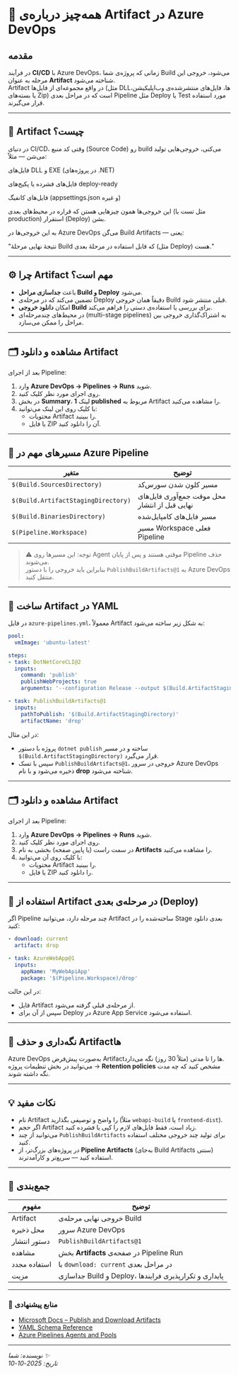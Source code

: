 # 🎯 همه‌چیز درباره‌ی Artifact در Azure DevOps

## مقدمه
در فرآیند **CI/CD** با Azure DevOps، زمانی که پروژه‌ی شما Build می‌شود، خروجی این مرحله به عنوان **Artifact** شناخته می‌شود.  
Artifact در واقع مجموعه‌ای از فایل‌ها (مثل DLLها، فایل‌های منتشرشده‌ی وب‌اپلیکیشن، یا بسته‌های Zip) است که در مراحل بعدی Pipeline مثل Deploy یا Test مورد استفاده قرار می‌گیرند.

---

## 🧩 Artifact چیست؟
در دنیای CI/CD، وقتی کد منبع (Source Code) رو build می‌کنی، خروجی‌هایی تولید می‌شن — مثلاً:

فایل‌های DLL و EXE (در پروژه‌های .NET)

فایل‌های فشرده یا پکیج‌های deploy-ready

فایل‌های کانفیگ (appsettings.json و غیره)

این خروجی‌ها همون چیزهایی هستن که قراره در محیط‌های بعدی (مثل تست یا production) استقرار (Deploy) بشن.

به این خروجی‌ها در Azure DevOps می‌گن Build Artifacts — یعنی:

"نتیجهٔ نهایی مرحلهٔ Build که قابل استفاده در مرحلهٔ بعدی (مثل Deploy) هست."

---

## ⚙️ چرا Artifact مهم است؟
- باعث **جداسازی مراحل Build و Deploy** می‌شود.  
- تضمین می‌کند که در مرحله‌ی Deploy دقیقاً همان خروجی Build قبلی منتشر شود.  
- امکان **دانلود خروجی Build** برای بررسی یا استفاده‌ی دستی را فراهم می‌کند.  
- در محیط‌های چندمرحله‌ای (multi-stage pipelines) به اشتراک‌گذاری خروجی بین مراحل را ممکن می‌سازد.

---
## 🗂 مشاهده و دانلود Artifact

بعد از اجرای Pipeline:
1. وارد **Azure DevOps → Pipelines → Runs** شوید.  
2. روی اجرای مورد نظر کلیک کنید.  
3. در بخش **Summary**، لینک **1 published** مربوط به Artifact را مشاهده می‌کنید.  
4. با کلیک روی این لینک می‌توانید:
   - محتویات Artifact را ببینید.
   - یا فایل ZIP آن را دانلود کنید.
---

## 🧱 مسیرهای مهم در Azure Pipeline

| متغیر | توضیح |
|--------|--------|
| `$(Build.SourcesDirectory)` | مسیر کلون شدن سورس‌کد |
| `$(Build.ArtifactStagingDirectory)` | محل موقت جمع‌آوری فایل‌های نهایی قبل از انتشار |
| `$(Build.BinariesDirectory)` | مسیر فایل‌های کامپایل‌شده |
| `$(Pipeline.Workspace)` | مسیر Workspace فعلی Pipeline |

> ⚠️ توجه: این مسیرها روی Agent موقتی هستند و پس از پایان Pipeline حذف می‌شوند.  
> بنابراین باید خروجی را با دستور `PublishBuildArtifacts@1` به Azure DevOps منتقل کنید.

---

## 🚀 ساخت Artifact در YAML

در فایل `azure-pipelines.yml`، معمولاً Artifact به شکل زیر ساخته می‌شود:

```yaml
pool:
  vmImage: 'ubuntu-latest'

steps:
- task: DotNetCoreCLI@2
  inputs:
    command: 'publish'
    publishWebProjects: true
    arguments: '--configuration Release --output $(Build.ArtifactStagingDirectory)'

- task: PublishBuildArtifacts@1
  inputs:
    pathToPublish: '$(Build.ArtifactStagingDirectory)'
    artifactName: 'drop'
```

در این مثال:
- پروژه با دستور `dotnet publish` ساخته و در مسیر `$(Build.ArtifactStagingDirectory)` قرار می‌گیرد.
- سپس با تسک `PublishBuildArtifacts@1`، خروجی در سرور Azure DevOps ذخیره می‌شود و با نام **drop** شناخته می‌شود.

---

## 🗂 مشاهده و دانلود Artifact

بعد از اجرای Pipeline:
1. وارد **Azure DevOps → Pipelines → Runs** شوید.  
2. روی اجرای مورد نظر کلیک کنید.  
3. در سمت راست (یا پایین صفحه) بخشی به نام **Artifacts** را مشاهده می‌کنید.  
4. با کلیک روی آن می‌توانید:
   - محتویات Artifact را ببینید.
   - یا فایل ZIP را دانلود کنید.

---

## 🔄 استفاده از Artifact در مرحله‌ی بعدی (Deploy)

اگر Pipeline چند مرحله دارد، می‌توانید Artifact ساخته‌شده را در Stage بعدی دانلود کنید:

```yaml
- download: current
  artifact: drop

- task: AzureWebApp@1
  inputs:
    appName: 'MyWebApiApp'
    package: '$(Pipeline.Workspace)/drop'
```

در این حالت:
- فایل Artifact از مرحله‌ی قبلی گرفته می‌شود.
- سپس از آن برای Deploy در Azure App Service استفاده می‌شود.

---

## 🧹 نگه‌داری و حذف Artifactها
Azure DevOps به‌صورت پیش‌فرض Artifactها را تا مدتی (مثلاً 30 روز) نگه می‌دارد.  
می‌توانید در بخش تنظیمات پروژه → **Retention policies** مشخص کنید که چه مدت نگه داشته شوند.

---

## 💡 نکات مفید
- نام Artifact را واضح و توصیفی بگذارید (مثلاً `webapi-build` یا `frontend-dist`).
- اگر حجم Artifact زیاد است، فقط فایل‌های لازم را کپی یا فشرده کنید.
- می‌توانید از چند `PublishBuildArtifacts` برای تولید چند خروجی مختلف استفاده کنید.
- در پروژه‌های بزرگ‌تر، از **Pipeline Artifacts** (به‌جای Build Artifacts سنتی) استفاده کنید — سریع‌تر و کارآمدترند.

---

## 🧭 جمع‌بندی

| مفهوم | توضیح |
|--------|--------|
| Artifact | خروجی نهایی مرحله‌ی Build |
| محل ذخیره | سرور Azure DevOps |
| دستور انتشار | `PublishBuildArtifacts@1` |
| مشاهده | بخش **Artifacts** در صفحه‌ی Pipeline Run |
| استفاده مجدد | با `download: current` در مراحل بعدی |
| مزیت | جداسازی Build و Deploy، پایداری و تکرارپذیری فرایندها |

---

### 📘 منابع پیشنهادی
- [Microsoft Docs – Publish and Download Artifacts](https://learn.microsoft.com/en-us/azure/devops/pipelines/artifacts/pipeline-artifacts)
- [YAML Schema Reference](https://learn.microsoft.com/en-us/azure/devops/pipelines/yaml-schema)
- [Azure Pipelines Agents and Pools](https://learn.microsoft.com/en-us/azure/devops/pipelines/agents/agents)

---

_نویسنده: شما ✨_  
_تاریخ: 2025-10-10_

